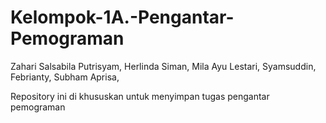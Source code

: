 # Kelompok-1A.-Pengantar-Pemograman
Zahari Salsabila Putrisyam,
Herlinda Siman,
Mila Ayu Lestari,
Syamsuddin,
Febrianty,
Subham Aprisa,

Repository ini di khususkan untuk menyimpan tugas pengantar pemograman
